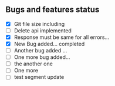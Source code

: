## Bugs and features status 
- [x] Git file size including
- [ ] Delete api implemented
- [x] Response must be same for all errors... 
- [x] New Bug added... completed
- [ ] Another bug added ...
- [ ] One more bug added... 
- [ ] the another one 
- [ ] One more
- [ ] test segment update
